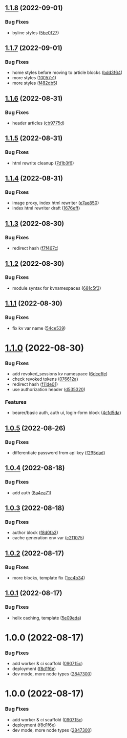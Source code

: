 ## [1.1.8](https://github.com/hlxsites/tmg-ucm/compare/v1.1.7...v1.1.8) (2022-09-01)


### Bug Fixes

* byline styles ([5be0f27](https://github.com/hlxsites/tmg-ucm/commit/5be0f274b8ddddf2280ef3f780d66ec210290200))

## [1.1.7](https://github.com/hlxsites/tmg-ucm/compare/v1.1.6...v1.1.7) (2022-09-01)


### Bug Fixes

* home styles before moving to article blocks ([bdd3f64](https://github.com/hlxsites/tmg-ucm/commit/bdd3f64d0bb761942bd10a7e5ab340eb72853f0c))
* more styles ([10057c1](https://github.com/hlxsites/tmg-ucm/commit/10057c1e89aae3fcc0f603650bec4a7fe79e3c7b))
* more styles ([f482db5](https://github.com/hlxsites/tmg-ucm/commit/f482db585063935b563eda30e9d19155508e1205))

## [1.1.6](https://github.com/hlxsites/tmg-ucm/compare/v1.1.5...v1.1.6) (2022-08-31)


### Bug Fixes

* header articles ([cb9775d](https://github.com/hlxsites/tmg-ucm/commit/cb9775d7991a86ca1dffe5c5b0d72a64b6edbce0))

## [1.1.5](https://github.com/hlxsites/tmg-ucm/compare/v1.1.4...v1.1.5) (2022-08-31)


### Bug Fixes

* html rewrite cleanup ([7d1b3f6](https://github.com/hlxsites/tmg-ucm/commit/7d1b3f60069572decb298590c0bd326363fd30f6))

## [1.1.4](https://github.com/hlxsites/tmg-ucm/compare/v1.1.3...v1.1.4) (2022-08-31)


### Bug Fixes

* image proxy, index html rewriter ([e7ae850](https://github.com/hlxsites/tmg-ucm/commit/e7ae850f49f032ba778f238a5abcb6defdc4db1d))
* index html rewriter draft ([1676eff](https://github.com/hlxsites/tmg-ucm/commit/1676eff0a747a402f3230bf7961cf3f441cdfb5d))

## [1.1.3](https://github.com/hlxsites/tmg-ucm/compare/v1.1.2...v1.1.3) (2022-08-30)


### Bug Fixes

* redirect hash ([f7f467c](https://github.com/hlxsites/tmg-ucm/commit/f7f467c6d45f054674d2f193e49cda2afd299418))

## [1.1.2](https://github.com/hlxsites/tmg-ucm/compare/v1.1.1...v1.1.2) (2022-08-30)


### Bug Fixes

* module syntax for kvnamespaces ([681c5f3](https://github.com/hlxsites/tmg-ucm/commit/681c5f3694747969fd6306c04c2d0030f566eeef))

## [1.1.1](https://github.com/hlxsites/tmg-ucm/compare/v1.1.0...v1.1.1) (2022-08-30)


### Bug Fixes

* fix kv var name ([54ce539](https://github.com/hlxsites/tmg-ucm/commit/54ce539adf64f2eff6cd926881d0ce68d05dbbc2))

# [1.1.0](https://github.com/hlxsites/tmg-ucm/compare/v1.0.5...v1.1.0) (2022-08-30)


### Bug Fixes

* add revoked_sessions kv namespace ([6dceffe](https://github.com/hlxsites/tmg-ucm/commit/6dceffe1b32c6a425bf5fe0bb5eaec147bc83d36))
* check revoked tokens ([076612a](https://github.com/hlxsites/tmg-ucm/commit/076612a750469e65004ef9b06cf19ae3c2bcd2d5))
* redirect hash ([f11de01](https://github.com/hlxsites/tmg-ucm/commit/f11de015cd21b1d445a4f25e323d616f481e6306))
* use authorization header ([d535320](https://github.com/hlxsites/tmg-ucm/commit/d535320102ba5de8ad07edc20ab87304d8c0c5a8))


### Features

* bearer/basic auth, auth ui, login-form block ([4c1d5da](https://github.com/hlxsites/tmg-ucm/commit/4c1d5daeeb8f5a66debd9f82578f17cbf7bad98a))

## [1.0.5](https://github.com/hlxsites/tmg-ucm/compare/v1.0.4...v1.0.5) (2022-08-26)


### Bug Fixes

* differentiate password from api key ([f295dad](https://github.com/hlxsites/tmg-ucm/commit/f295dad651ecd4a146d47c257edcc2bad4ff79e4))

## [1.0.4](https://github.com/hlxsites/tmg-ucm/compare/v1.0.3...v1.0.4) (2022-08-18)


### Bug Fixes

* add auth ([8a4ea71](https://github.com/hlxsites/tmg-ucm/commit/8a4ea717d977f043da16e23ca539b3d92df5160e))

## [1.0.3](https://github.com/hlxsites/tmg-ucm/compare/v1.0.2...v1.0.3) (2022-08-18)


### Bug Fixes

* author block ([f8d0fa3](https://github.com/hlxsites/tmg-ucm/commit/f8d0fa32e74edfb51c9ac97e43d6761c94db4059))
* cache generation env var ([c211075](https://github.com/hlxsites/tmg-ucm/commit/c211075555bbb47058048221158ab7da4dea93ee))

## [1.0.2](https://github.com/hlxsites/tmg-ucm/compare/v1.0.1...v1.0.2) (2022-08-17)


### Bug Fixes

* more blocks, template fix ([1cc4b34](https://github.com/hlxsites/tmg-ucm/commit/1cc4b3490a5f86b132a85ec4f6beb3b9740cc975))

## [1.0.1](https://github.com/hlxsites/tmg-ucm/compare/v1.0.0...v1.0.1) (2022-08-17)


### Bug Fixes

* helix caching, template ([5e09eda](https://github.com/hlxsites/tmg-ucm/commit/5e09eda36dc40af89d9cd43c7aeba12ffdd61e5a))

# 1.0.0 (2022-08-17)


### Bug Fixes

* add worker & ci scaffold ([090715c](https://github.com/hlxsites/tmg-ucm/commit/090715c8609bfbed024294ad84f4f860cf9bacf6))
* deployment ([f8d1f6e](https://github.com/hlxsites/tmg-ucm/commit/f8d1f6eeab969307a13108b1ebe1dda8034388e8))
* dev mode, more node types ([2847300](https://github.com/hlxsites/tmg-ucm/commit/2847300c145e509199dd482876abeb58f795399a))

# 1.0.0 (2022-08-17)


### Bug Fixes

* add worker & ci scaffold ([090715c](https://github.com/hlxsites/tmg-ucm/commit/090715c8609bfbed024294ad84f4f860cf9bacf6))
* deployment ([f8d1f6e](https://github.com/hlxsites/tmg-ucm/commit/f8d1f6eeab969307a13108b1ebe1dda8034388e8))
* dev mode, more node types ([2847300](https://github.com/hlxsites/tmg-ucm/commit/2847300c145e509199dd482876abeb58f795399a))
